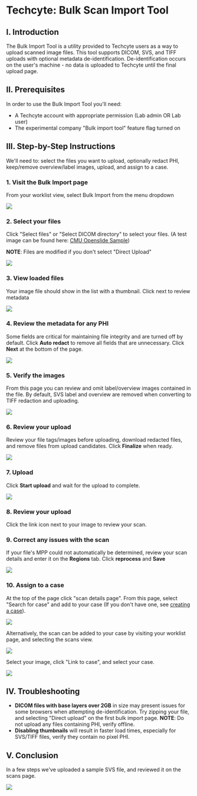 # Techcyte: Bulk Scan Import Tool

## I. Introduction
The Bulk Import Tool is a utility provided to Techcyte users as a way to upload scanned image files. This tool supports DICOM, SVS, and TIFF uploads with optional metadata de-identification. De-identification occurs on the user's machine - no data is uploaded to Techcyte until the final upload page.

## II. Prerequisites
In order to use the Bulk Import Tool you'll need:
- A Techcyte account with appropriate permission (Lab admin OR Lab user)
- The experimental company "Bulk import tool" feature flag turned on

## III. Step-by-Step Instructions
We'll need to: select the files you want to upload, optionally redact PHI, keep/remove overview/label images, upload, and assign to a case.

### 1. **Visit the Bulk Import page**
From your worklist view, select Bulk Import from the menu dropdown

![](./images/image2.png)

### 2. **Select your files**
Click "Select files" or "Select DICOM directory" to select your files. (A test image can be found here: [CMU Openslide Sample](https://openslide.cs.cmu.edu/))  

**NOTE**: Files are modified if you don't select "Direct Upload"

![](./images/image9.png)

### 3. **View loaded files**

Your image file should show in the list with a thumbnail. Click next to review metadata

![](./images/image4.png)

### 4. **Review the metadata for any PHI**
Some fields are critical for maintaining file integrity and are turned off by default. Click **Auto redact** to remove all fields that are unnecessary. Click **Next** at the bottom of the page.

![](./images/image1.png)

### 5. **Verify the images** 
From this page you can review and omit label/overview images contained in the file. By default, SVS label and overview are removed when converting to TIFF redaction and uploading.

![](./images/image6.png)

### 6. **Review your upload**
Review your file tags/images before uploading, download redacted files, and remove files from upload candidates. Click **Finalize** when ready.

![](./images/image3.png)

### 7. **Upload**
Click **Start upload** and wait for the upload to complete.

![](./images/image5.png)

### 8. **Review your upload**
Click the link icon next to your image to review your scan.


### 9. **Correct any issues with the scan** 
If your file's MPP could not automatically be determined, review your scan details and enter it on the **Regions** tab. Click **reprocess** and **Save**

![](./images/image8.png)

### 10. **Assign to a case**
At the top of the page click "scan details page". From this page, select "Search for case" and add to your case
(If you don't have one, see [creating a case](../creating-a-case/index.md)).

![](./images/image10.png)

Alternatively, the scan can be added to your case by visiting your worklist page, and selecting the scans view.

![](./images/image11.png)

Select your image, click "Link to case", and select your case. 

![](./images/image12.png)


## IV. Troubleshooting
- **DICOM files with base layers over 2GB** in size may present issues for some browsers when attempting de-identification. Try zipping your file, and selecting "Direct upload" on the first bulk import page. **NOTE**: Do not upload any files containing PHI, verify offline.
- **Disabling thumbnails** will result in faster load times, especially for SVS/TIFF files, verify they contain no pixel PHI.

## V. Conclusion
In a few steps we've uploaded a sample SVS file, and reviewed it on the scans page.

![](./images/image7.png)
